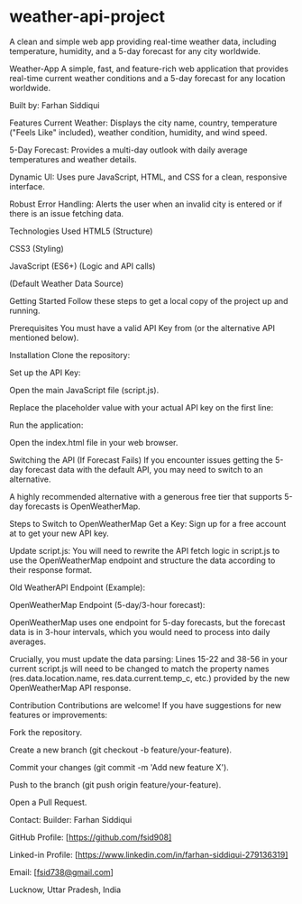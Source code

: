 # weather-api-project
A clean and simple web app providing real-time weather data, including temperature, humidity, and a 5-day forecast for any city worldwide.

Weather-App
A simple, fast, and feature-rich web application that provides real-time current weather conditions and a 5-day forecast for any location worldwide.

Built by: Farhan Siddiqui

Features
Current Weather: Displays the city name, country, temperature ("Feels Like" included), weather condition, humidity, and wind speed.

5-Day Forecast: Provides a multi-day outlook with daily average temperatures and weather details.

Dynamic UI: Uses pure JavaScript, HTML, and CSS for a clean, responsive interface.

Robust Error Handling: Alerts the user when an invalid city is entered or if there is an issue fetching data.

Technologies Used
HTML5 (Structure)

CSS3 (Styling)

JavaScript (ES6+) (Logic and API calls)

 (Default Weather Data Source)

Getting Started
Follow these steps to get a local copy of the project up and running.

Prerequisites
You must have a valid API Key from  (or the alternative API mentioned below).

Installation
Clone the repository:

Set up the API Key:

Open the main JavaScript file (script.js).

Replace the placeholder value with your actual API key on the first line:

Run the application:

Open the index.html file in your web browser.

Switching the API (If Forecast Fails)
If you encounter issues getting the 5-day forecast data with the default API, you may need to switch to an alternative.

A highly recommended alternative with a generous free tier that supports 5-day forecasts is OpenWeatherMap.

Steps to Switch to OpenWeatherMap
Get a Key: Sign up for a free account at  to get your new API key.

Update script.js: You will need to rewrite the API fetch logic in script.js to use the OpenWeatherMap endpoint and structure the data according to their response format.

Old WeatherAPI Endpoint (Example):

OpenWeatherMap Endpoint (5-day/3-hour forecast):

OpenWeatherMap uses one endpoint for 5-day forecasts, but the forecast data is in 3-hour intervals, which you would need to process into daily averages.

Crucially, you must update the data parsing: Lines 15-22 and 38-56 in your current script.js will need to be changed to match the property names (res.data.location.name, res.data.current.temp_c, etc.) provided by the new OpenWeatherMap API response.

Contribution
Contributions are welcome! If you have suggestions for new features or improvements:

Fork the repository.

Create a new branch (git checkout -b feature/your-feature).

Commit your changes (git commit -m 'Add new feature X').

Push to the branch (git push origin feature/your-feature).

Open a Pull Request.

Contact:
Builder: Farhan Siddiqui

GitHub Profile: [https://github.com/fsid908]

Linked-in Profile: [https://www.linkedin.com/in/farhan-siddiqui-279136319]

Email: [fsid738@gmail.com]

Lucknow, Uttar Pradesh, India
